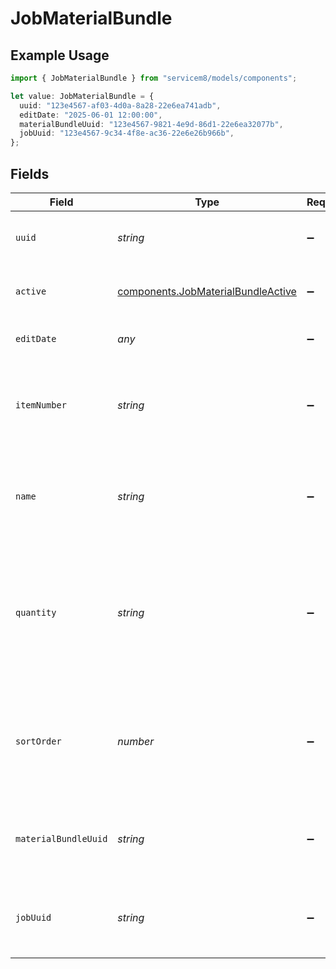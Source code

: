 # JobMaterialBundle

## Example Usage

```typescript
import { JobMaterialBundle } from "servicem8/models/components";

let value: JobMaterialBundle = {
  uuid: "123e4567-af03-4d0a-8a28-22e6ea741adb",
  editDate: "2025-06-01 12:00:00",
  materialBundleUuid: "123e4567-9821-4e9d-86d1-22e6ea32077b",
  jobUuid: "123e4567-9c34-4f8e-ac36-22e6e26b966b",
};
```

## Fields

| Field                                                                                                                                                                              | Type                                                                                                                                                                               | Required                                                                                                                                                                           | Description                                                                                                                                                                        | Example                                                                                                                                                                            |
| ---------------------------------------------------------------------------------------------------------------------------------------------------------------------------------- | ---------------------------------------------------------------------------------------------------------------------------------------------------------------------------------- | ---------------------------------------------------------------------------------------------------------------------------------------------------------------------------------- | ---------------------------------------------------------------------------------------------------------------------------------------------------------------------------------- | ---------------------------------------------------------------------------------------------------------------------------------------------------------------------------------- |
| `uuid`                                                                                                                                                                             | *string*                                                                                                                                                                           | :heavy_minus_sign:                                                                                                                                                                 | Unique identifier for this record                                                                                                                                                  | 123e4567-af03-4d0a-8a28-22e6ea741adb                                                                                                                                               |
| `active`                                                                                                                                                                           | [components.JobMaterialBundleActive](../../models/components/jobmaterialbundleactive.md)                                                                                           | :heavy_minus_sign:                                                                                                                                                                 | Record active/deleted flag.  Valid values are [0,1]                                                                                                                                |                                                                                                                                                                                    |
| `editDate`                                                                                                                                                                         | *any*                                                                                                                                                                              | :heavy_minus_sign:                                                                                                                                                                 | Timestamp at which record was last modified                                                                                                                                        | 2025-06-01 12:00:00                                                                                                                                                                |
| `itemNumber`                                                                                                                                                                       | *string*                                                                                                                                                                           | :heavy_minus_sign:                                                                                                                                                                 | Unique identifier for the material bundle within the job. Displayed on the Quote/Invoice in the same way as for JobMaterials.                                                      |                                                                                                                                                                                    |
| `name`                                                                                                                                                                             | *string*                                                                                                                                                                           | :heavy_minus_sign:                                                                                                                                                                 | Descriptive name of the job material bundle. Displayed on the Quote/Invoice in the same way as for JobMaterials.                                                                   |                                                                                                                                                                                    |
| `quantity`                                                                                                                                                                         | *string*                                                                                                                                                                           | :heavy_minus_sign:                                                                                                                                                                 | The quantity shown for the bundle line item on the invoice. Must be greater than zero. The quantity of each JobMaterial within the bundle is determined by dividing by this value. |                                                                                                                                                                                    |
| `sortOrder`                                                                                                                                                                        | *number*                                                                                                                                                                           | :heavy_minus_sign:                                                                                                                                                                 | Defines the display order of the JobMaterialBundle relative to other JobMaterials and JobMaterialBundles on the Job. Lower values are displayed first.                             |                                                                                                                                                                                    |
| `materialBundleUuid`                                                                                                                                                               | *string*                                                                                                                                                                           | :heavy_minus_sign:                                                                                                                                                                 | UUID of the MaterialBundle which this JobMaterialBundle was originally created from.                                                                                               | 123e4567-9821-4e9d-86d1-22e6ea32077b                                                                                                                                               |
| `jobUuid`                                                                                                                                                                          | *string*                                                                                                                                                                           | :heavy_minus_sign:                                                                                                                                                                 | UUID of the job that this material bundle is associated with. Links the bundle to a specific job record.                                                                           | 123e4567-9c34-4f8e-ac36-22e6e26b966b                                                                                                                                               |